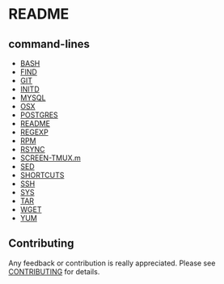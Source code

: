 README
======

command-lines
-------------

* [BASH](BASH.md)
* [FIND](FIND.md)
* [GIT](GIT.md)
* [INITD](INITD.md)
* [MYSQL](MYSQL.md)
* [OSX](OSX.md)
* [POSTGRES](POSTGRES.md)
* [README](README.md)
* [REGEXP](REGEXP.md)
* [RPM](RPM.md)
* [RSYNC](RSYNC.md)
* [SCREEN-TMUX.m](SCREEN-TMUX.md)
* [SED](SED.md)
* [SHORTCUTS](SHORTCUTS.md)
* [SSH](SSH.md)
* [SYS](SYS.md)
* [TAR](TAR.md)
* [WGET](WGET.md)
* [YUM](YUM.md)

Contributing
------------

Any feedback or contribution is really appreciated. Please see [CONTRIBUTING](CONTRIBUTING.md) for details.
